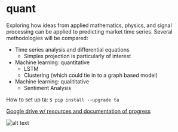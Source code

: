 # quant

Exploring how ideas from applied mathematics, physics, and signal processing can be applied to predicting market time series. Several methodologies will be compared:
* Time series analysis and differential equations
    - Simplex projection is particularly of interest
* Machine learning: quantitative 
    - LSTM
    - Clustering (which could tie in to a graph based model)
* Machine learning: qualititative 
    - Sentiment Analysis 



How to set up ta:
` $ pip install --upgrade ta `


[Google drive w/ resources and documentation of progress](https://drive.google.com/drive/u/1/folders/12lqrfkH5p5JVHiiYNTpMfTezfoFQCbTE)

![alt text](https://i.imgur.com/9DlxUwg.png)